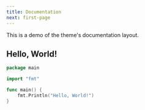 ```yaml
---
title: Documentation
next: first-page
---
```


This is a demo of the theme's documentation layout.


## Hello, World!

```go {filename="main.go"}
package main

import "fmt"

func main() {
    fmt.Println("Hello, World!")
}
```
